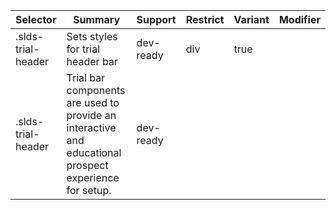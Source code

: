 

| Selector | Summary | Support | Restrict | Variant | Modifier |
|-------|-------|-------|-------|-------|-------|
| .slds-trial-header | Sets styles for trial header bar | dev-ready | div | true |   |
| .slds-trial-header | Trial bar components are used to provide an interactive and educational prospect experience for setup. | dev-ready |   |   |   |